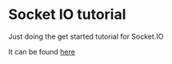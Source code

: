 # Socket IO tutorial

Just doing the get started tutorial for Socket.IO

It can be found [here](https://socket.io/get-started/chat/)